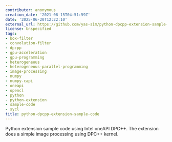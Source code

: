 ```yaml
---
contributor: anonymous
creation_date: '2021-08-15T04:51:59Z'
date: '2025-06-20T12:22:10'
external_url: https://github.com/yas-sim/python-dpcpp-extension-sample-code
license: Unspecified
tags:
- box-filter
- convolution-filter
- dpcpp
- gpu-acceleration
- gpu-programming
- heterogeneous
- heterogeneous-parallel-programming
- image-processing
- numpy
- numpy-capi
- oneapi
- opencl
- python
- python-extension
- sample-code
- sycl
title: python-dpcpp-extension-sample-code
---
```


Python extension sample code using Intel oneAPI DPC++. The extension does a simple image processing
using DPC++ kernel.
